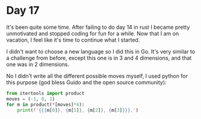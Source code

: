 # Day 17
It's been quite some time. After failing to do day 14 in rust I became pretty unmotivated and stopped coding for fun for a while. Now that I am on vacation, I feel like it's time to continue what I started.

I didn't want to choose a new language so I did this in Go. It's very similar to a challenge from before, except this one is in 3 and 4 dimensions, and that one was in 2 dimensions.

No I didn't write all the different possible moves myself, I used python for this purpose (god bless Guido and the open source community):

```python
from itertools import product
moves = (-1, 0, 1)
for m in product(*[moves]*4):
    print(f'{{{m[0]}, {m[1]}, {m[2]}, {m[3]}}},')
```